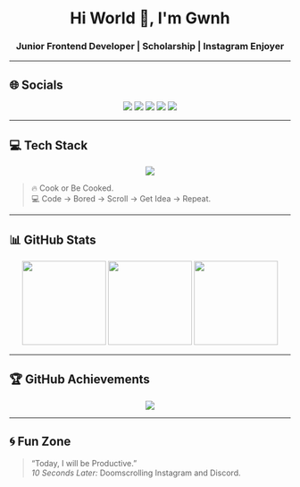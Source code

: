 <!-- 🌀 GITHUB PROFILE by ChatGPT -->
<h1 align="center">Hi World 👋, I'm Gwnh</h1>
<h3 align="center">Junior Frontend Developer | Scholarship | Instagram Enjoyer</h3>

---

## 🌐 Socials
<p align="center">
  <a href="https://discord.gg/nothinginhere_"><img src="https://img.shields.io/badge/Discord-%237289DA.svg?logo=discord&logoColor=white"></a>
  <a href="https://www.facebook.com/profile.php?id=61559635629921"><img src="https://img.shields.io/badge/Facebook-%231877F2.svg?logo=Facebook&logoColor=white"></a>
  <a href="https://www.instagram.com/fxckallthings_/"><img src="https://img.shields.io/badge/Instagram-%23E4405F.svg?logo=Instagram&logoColor=white"></a>
  <a href="https://www.youtube.com/@GwenhTop"><img src="https://img.shields.io/badge/YouTube-%23FF0000.svg?logo=YouTube&logoColor=white"></a>
  <a href="mailto:inigwenh@gmail.com"><img src="https://img.shields.io/badge/Email-D14836?logo=gmail&logoColor=white"></a>
</p>

---

## 💻 Tech Stack
<p align="center">
  <img src="https://skillicons.dev/icons?i=js,ts,react,html,css,php,laravel,java,git,github,vscode" />
</p>

> 🔥 Cook or Be Cooked.  
> 💻 Code → Bored → Scroll → Get Idea → Repeat.

---

## 📊 GitHub Stats
<p align="center">
  <img src="https://github-readme-stats.vercel.app/api?username=gwenhops&theme=tokyonight&hide_border=false&include_all_commits=true&count_private=true" height="150em" />
  <img src="https://nirzak-streak-stats.vercel.app/?user=gwenhops&theme=tokyonight&hide_border=false" height="150em" />
  <img src="https://github-readme-stats.vercel.app/api/top-langs/?username=gwenhops&theme=tokyonight&hide_border=false&include_all_commits=true&count_private=true&layout=compact" height="150em" />
</p>

---

## 🏆 GitHub Achievements
<p align="center">
  <img src="https://github-profile-trophy.vercel.app/?username=gwenhops&theme=tokyonight&no-frame=true&no-bg=false&margin-w=15" />
</p>

---

## 🌀 Fun Zone
> “Today, I will be Productive.”  
> *10 Seconds Later:* Doomscrolling Instagram and Discord.
